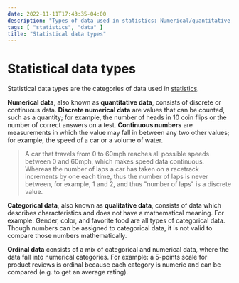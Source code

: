 ```yaml
---
date: 2022-11-11T17:43:35-04:00
description: "Types of data used in statistics: Numerical/quantitative, categorical/qualitative, and ordinal"
tags: [ "statistics", "data" ]
title: "Statistical data types"
---
```


# Statistical data types

Statistical data types are the categories of data used in [statistics](statistics.md).

**Numerical data**, also known as **quantitative data**, consists of discrete or continuous data. **Discrete numerical data** are values that can be counted, such as a quantity; for example, the number of heads in 10 coin flips or the number of correct answers on a test. **Continuous numbers** are measurements in which the value may fall in between any two other values; for example, the speed of a car or a volume of water.

> A car that travels from 0 to 60mph reaches all possible speeds between 0 and 60mph, which makes speed data continuous. Whereas the number of laps a car has taken on a racetrack increments by one each time, thus the number of laps is never between, for example, 1 and 2, and thus "number of laps" is a discrete value.

**Categorical data**, also known as **qualitative data**, consists of data which describes characteristics and does not have a mathematical meaning. For example: Gender, color, and favorite food are all types of categorical data. Though numbers can be assigned to categorical data, it is not valid to compare those numbers mathematically.

**Ordinal data** consists of a mix of categorical and numerical data, where the data fall into numerical categories. For example: a 5-points scale for product reviews is ordinal because each category is numeric and can be compared (e.g. to get an average rating).
